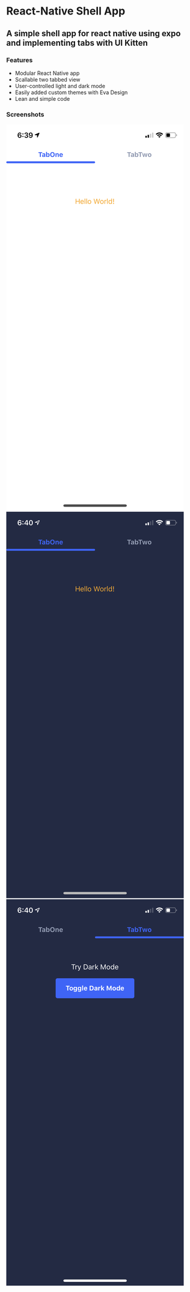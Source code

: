 # React-Native Shell App

## A simple shell app for react native using expo and implementing tabs with UI Kitten

### Features

- Modular React Native app
- Scallable two tabbed view
- User-controlled light and dark mode
- Easily added custom themes with Eva Design
- Lean and simple code

### Screenshots

![Light Mode](client/assets/lightTabOne.PNG)
![Dark Mode](client/assets/darkTabOne.PNG)
![Easy to change button toggle](client/assets/darkTabTwo.PNG)
